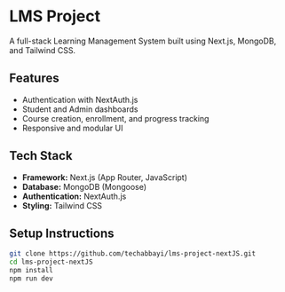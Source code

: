 # LMS Project

A full-stack Learning Management System built using Next.js, MongoDB, and Tailwind CSS.

## Features
- Authentication with NextAuth.js
- Student and Admin dashboards
- Course creation, enrollment, and progress tracking
- Responsive and modular UI

## Tech Stack
- **Framework:** Next.js (App Router, JavaScript)
- **Database:** MongoDB (Mongoose)
- **Authentication:** NextAuth.js
- **Styling:** Tailwind CSS

## Setup Instructions
```bash
git clone https://github.com/techabbayi/lms-project-nextJS.git
cd lms-project-nextJS
npm install
npm run dev
